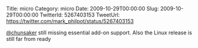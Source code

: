 Title: micro
Category: micro
Date: 2009-10-29T00:00:00
Slug: 2009-10-29T00:00:00
TwitterId: 5267403153
TweetUrl: https://twitter.com/mark_philpot/status/5267403153

[@chunsaker](https://twitter.com/chunsaker) still missing essential add-on support. Also the Linux release is still far from ready